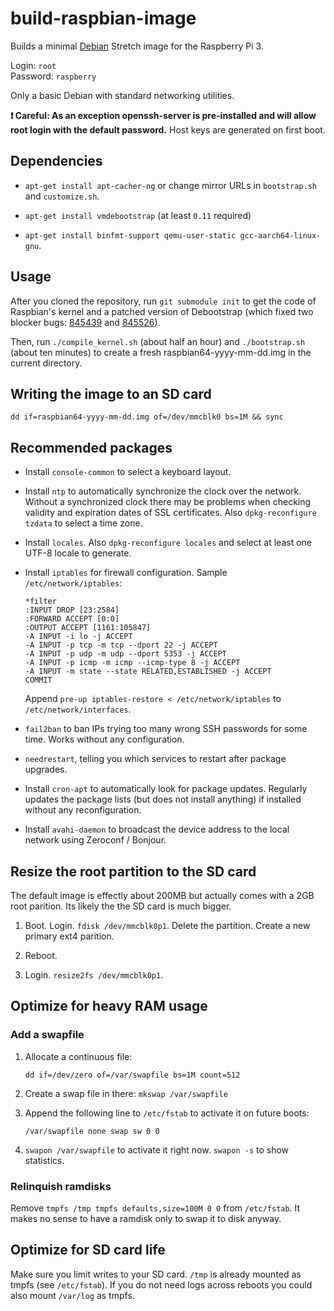 build-raspbian-image
====================
Builds a minimal [Debian](https://debian.org/) Stretch image for the Raspberry Pi 3.

Login: `root`  
Password: `raspberry`

Only a basic Debian with standard networking utilities.

**:exclamation: Careful: As an exception openssh-server is pre-installed and
will allow root login with the default password.** Host keys are generated on
first boot.

Dependencies
------------

 * `apt-get install apt-cacher-ng` or change mirror URLs in `bootstrap.sh`
    and `customize.sh`.

 * `apt-get install vmdebootstrap` (at least `0.11` required)

 * `apt-get install binfmt-support qemu-user-static gcc-aarch64-linux-gnu`.

Usage
-----

After you cloned the repository, run `git submodule init` to get the code
of Raspbian's kernel and a patched version of Debootstrap (which fixed two
blocker bugs: [845439](https://bugs.debian.org/845439) and
[845526](https://bugs.debian.org/845526)).

Then, run `./compile_kernel.sh` (about half an hour) and `./bootstrap.sh`
(about ten minutes)
to create a fresh raspbian64-yyyy-mm-dd.img in the current directory.

Writing the image to an SD card
-------------------------------

`dd if=raspbian64-yyyy-mm-dd.img of=/dev/mmcblk0 bs=1M && sync`

Recommended packages
--------------------

 * Install `console-common` to select a keyboard layout.

 * Install `ntp` to automatically synchronize the clock over the network.
   Without a synchronized clock there may be problems when checking validity
   and expiration dates of SSL certificates.  Also `dpkg-reconfigure tzdata`
   to select a time zone.

 * Install `locales`. Also `dpkg-reconfigure locales` and select at least one
   UTF-8 locale to generate.

 * Install `iptables` for firewall configuration. Sample
   `/etc/network/iptables`:

   ```
   *filter
   :INPUT DROP [23:2584]
   :FORWARD ACCEPT [0:0]
   :OUTPUT ACCEPT [1161:105847]
   -A INPUT -i lo -j ACCEPT
   -A INPUT -p tcp -m tcp --dport 22 -j ACCEPT
   -A INPUT -p udp -m udp --dport 5353 -j ACCEPT
   -A INPUT -p icmp -m icmp --icmp-type 8 -j ACCEPT
   -A INPUT -m state --state RELATED,ESTABLISHED -j ACCEPT
   COMMIT
   ```

   Append `pre-up iptables-restore < /etc/network/iptables` to
   `/etc/network/interfaces`.

 * `fail2ban` to ban IPs trying too many wrong SSH passwords for some time.
   Works without any configuration.

 * `needrestart`, telling you which services to restart after package upgrades.

 * Install `cron-apt` to automatically look for package updates. Regularly
   updates the package lists (but does not install anything) if installed
   without any reconfiguration.

 * Install `avahi-daemon` to broadcast the device address to the local network
   using Zeroconf / Bonjour.

Resize the root partition to the SD card
----------------------------------------

The default image is effectly about 200MB but actually comes with a 2GB root
parition. Its likely the the SD card is much bigger.

 1. Boot. Login. `fdisk /dev/mmcblk0p1`. Delete the partition.
    Create a new primary ext4 parition.

 2. Reboot.

 3. Login. `resize2fs /dev/mmcblk0p1`.

Optimize for heavy RAM usage
----------------------------

### Add a swapfile

 1. Allocate a continuous file:

    `dd if=/dev/zero of=/var/swapfile bs=1M count=512`

 2. Create a swap file in there: `mkswap /var/swapfile`

 3. Append the following line to `/etc/fstab` to activate it on future boots:

    `/var/swapfile none swap sw 0 0`

 4. `swapon /var/swapfile` to activate it right now. `swapon -s` to show
     statistics.

### Relinquish ramdisks

Remove `tmpfs /tmp tmpfs defaults,size=100M 0 0` from `/etc/fstab`. It makes
no sense to have a ramdisk only to swap it to disk anyway.

Optimize for SD card life
-------------------------

Make sure you limit writes to your SD card. `/tmp` is already mounted as
tmpfs (see `/etc/fstab`). If you do not need logs across reboots you could also
mount `/var/log` as tmpfs.
